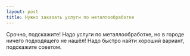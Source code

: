 ```yaml
---
layout: post 
title: Нужно заказать услуги по металлообработке 
--- 
```

Срочно, подскажите! Надо услуги по металлообработке, но в городе ничего подходящего не нашёл! Надо быстро найти хороший вариант, подскажите советом.